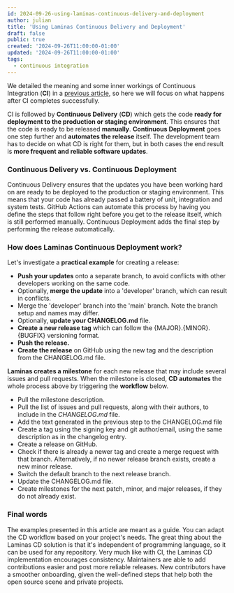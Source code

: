 ```yaml
---
id: 2024-09-26-using-laminas-continuous-delivery-and-deployment
author: julian
title: 'Using Laminas Continuous Delivery and Deployment'
draft: false
public: true
created: '2024-09-26T11:00:00-01:00'
updated: '2024-09-26T11:00:00-01:00'
tags:
  - continuous integration
---
```


We detailed the meaning and some inner workings of Continuous Integration (**CI**) in a [previous article](https://getlaminas.org/blog/2024-08-05-using-laminas-continuous-integration.md.html), so here we will focus on what happens after CI completes successfully.

CI is followed by **Continuous Delivery** (**CD**) which gets the code **ready for deployment to the production or staging environment**.
This ensures that the code is ready to be released **manually**.
**Continuous Deployment** goes one step further and **automates the release** itself.
The development team has to decide on what CD is right for them, but in both cases the end result is **more frequent and reliable software updates**.

<!--- EXTENDED -->

### Continuous Delivery vs. Continuous Deployment

Continuous Delivery ensures that the updates you have been working hard on are ready to be deployed to the production or staging environment.
This means that your code has already passed a battery of unit, integration and system tests.
GitHub Actions can automate this process by having you define the steps that follow right before you get to the release itself, which is still performed manually.
Continuous Deployment adds the final step by performing the release automatically.

### How does Laminas Continuous Deployment work?

Let's investigate a **practical example** for creating a release:

- **Push your updates** onto a separate branch, to avoid conflicts with other developers working on the same code.
- Optionally, **merge the update** into a 'developer' branch, which can result in conflicts.
- Merge the 'developer' branch into the 'main' branch. Note the branch setup and names may differ.
- Optionally, **update your CHANGELOG.md** file.
- **Create a new release tag** which can follow the {MAJOR}.{MINOR}.{BUGFIX} versioning format.
- **Push the release.**
- **Create the release** on GitHub using the new tag and the description from the CHANGELOG.md file.

**Laminas creates a milestone** for each new release that may include several issues and pull requests.
When the milestone is closed, **CD automates** the whole process above by triggering the **workflow** below.

- Pull the milestone description.
- Pull the list of issues and pull requests, along with their authors, to include in the *CHANGELOG.md* file.
- Add the text generated in the previous step to the CHANGELOG.md file
- Create a tag using the signing key and git author/email, using the same description as in the changelog entry.
- Create a release on GitHub.
- Check if there is already a newer tag and create a merge request with that branch. Alternatively, if no newer release branch exists, create a new minor release.
- Switch the default branch to the next release branch.
- Update the CHANGELOG.md file.
- Create milestones for the next patch, minor, and major releases, if they do not already exist.

### Final words

The examples presented in this article are meant as a guide.
You can adapt the CD workflow based on your project's needs.
The great thing about the Laminas CD solution is that it's independent of programming language, so it can be used for any repository.
Very much like with CI, the Laminas CD implementation encourages consistency.
Maintainers are able to add contributions easier and post more reliable releases.
New contributors have a smoother onboarding, given the well-defined steps that help both the open source scene and private projects.